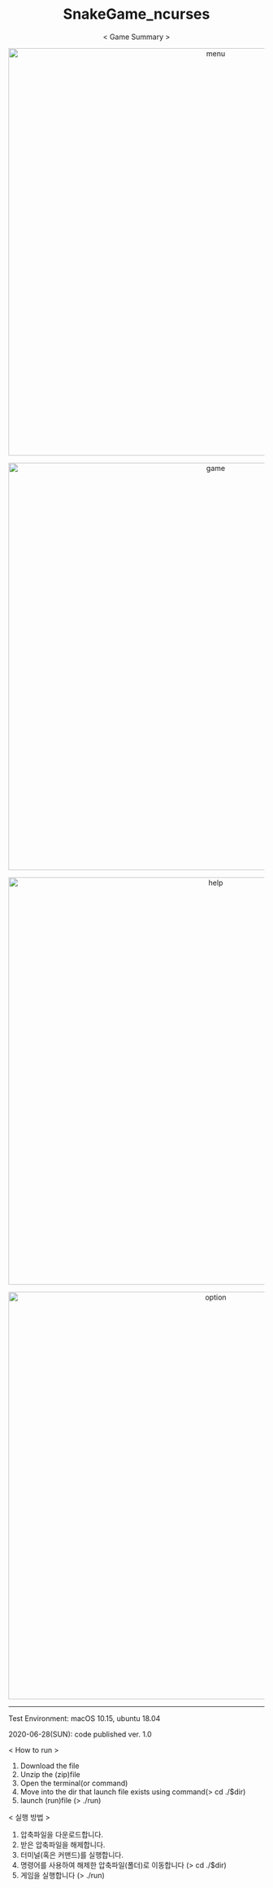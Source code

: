 <h1 align="center"> SnakeGame_ncurses </h1>
<p align="center">< Game Summary ></p>

<p align="center"><img width="800" alt="menu" src="https://user-images.githubusercontent.com/2377324/85927285-025c2600-b8e0-11ea-9e6b-b1093b56518c.png"></p>
<p align="center"><img width="800" alt="game" src="https://user-images.githubusercontent.com/2377324/85913549-c63dac80-b870-11ea-809d-56ffe4292bc0.png"></p>
<p align="center"><img width="800" alt="help" src="https://user-images.githubusercontent.com/2377324/85919521-af19b180-b8a6-11ea-900f-21a020eeade5.png"></p>
<p align="center"><img width="800" alt="option" src="https://user-images.githubusercontent.com/2377324/85927290-0720da00-b8e0-11ea-9da2-ff6aa30df8d5.png"></p>

----------------
Test Environment: macOS 10.15, ubuntu 18.04

2020-06-28(SUN): code published ver. 1.0

< How to run >
  1. Download the file
  2. Unzip the (zip)file
  3. Open the terminal(or command)
  4. Move into the dir that launch file exists using command(> cd ./$dir)
  5. launch (run)file (> ./run)

< 실행 방법 >
  1. 압축파일을 다운로드합니다.
  2. 받은 압축파일을 해제합니다.
  3. 터미널(혹은 커맨드)를 실행합니다.
  4. 명령어를 사용하여 해제한 압축파일(폴더)로 이동합니다 (> cd ./$dir)
  5. 게임을 실행합니다 (> ./run)
